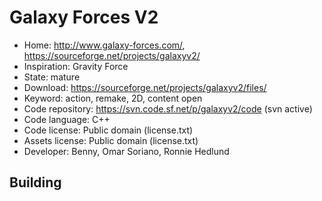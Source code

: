 # Galaxy Forces V2

- Home: http://www.galaxy-forces.com/, https://sourceforge.net/projects/galaxyv2/
- Inspiration: Gravity Force
- State: mature
- Download: https://sourceforge.net/projects/galaxyv2/files/
- Keyword: action, remake, 2D, content open
- Code repository: https://svn.code.sf.net/p/galaxyv2/code (svn active)
- Code language: C++
- Code license: Public domain (license.txt)
- Assets license: Public domain (license.txt)
- Developer: Benny, Omar Soriano, Ronnie Hedlund

## Building
